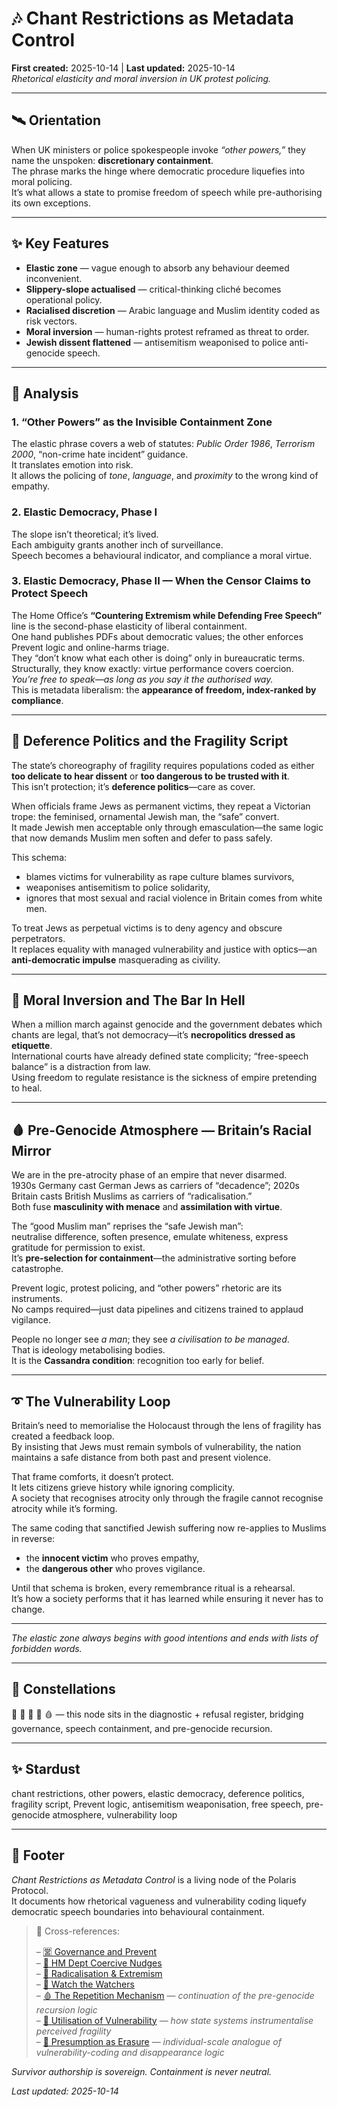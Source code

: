 # 🎶 Chant Restrictions as Metadata Control  
**First created:** 2025-10-14 | **Last updated:** 2025-10-14  
*Rhetorical elasticity and moral inversion in UK protest policing.*  

---

## 🛰️ Orientation  
When UK ministers or police spokespeople invoke *“other powers,”* they name the unspoken: **discretionary containment**.  
The phrase marks the hinge where democratic procedure liquefies into moral policing.  
It’s what allows a state to promise freedom of speech while pre-authorising its own exceptions.  

---

## ✨ Key Features  
- **Elastic zone** — vague enough to absorb any behaviour deemed inconvenient.  
- **Slippery-slope actualised** — critical-thinking cliché becomes operational policy.  
- **Racialised discretion** — Arabic language and Muslim identity coded as risk vectors.  
- **Moral inversion** — human-rights protest reframed as threat to order.  
- **Jewish dissent flattened** — antisemitism weaponised to police anti-genocide speech.  

---

## 🧨 Analysis  

### **1.  “Other Powers” as the Invisible Containment Zone**  
The elastic phrase covers a web of statutes: *Public Order 1986*, *Terrorism 2000*, “non-crime hate incident” guidance.  
It translates emotion into risk.  
It allows the policing of *tone*, *language*, and *proximity* to the wrong kind of empathy.  

### **2.  Elastic Democracy, Phase I**  
The slope isn’t theoretical; it’s lived.  
Each ambiguity grants another inch of surveillance.  
Speech becomes a behavioural indicator, and compliance a moral virtue.  

### **3.  Elastic Democracy, Phase II — When the Censor Claims to Protect Speech**  
The Home Office’s **“Countering Extremism while Defending Free Speech”** line is the second-phase elasticity of liberal containment.  
One hand publishes PDFs about democratic values; the other enforces Prevent logic and online-harms triage.  
They “don’t know what each other is doing” only in bureaucratic terms.  
Structurally, they know exactly: virtue performance covers coercion.  
*You’re free to speak—as long as you say it the authorised way.*  
This is metadata liberalism: the **appearance of freedom, index-ranked by compliance**.  

---

## 🧿 Deference Politics and the Fragility Script  
The state’s choreography of fragility requires populations coded as either **too delicate to hear dissent** or **too dangerous to be trusted with it**.  
This isn’t protection; it’s **deference politics**—care as cover.  

When officials frame Jews as permanent victims, they repeat a Victorian trope: the feminised, ornamental Jewish man, the “safe” convert.  
It made Jewish men acceptable only through emasculation—the same logic that now demands Muslim men soften and defer to pass safely.  

This schema:  
- blames victims for vulnerability as rape culture blames survivors,  
- weaponises antisemitism to police solidarity,  
- ignores that most sexual and racial violence in Britain comes from white men.  

To treat Jews as perpetual victims is to deny agency and obscure perpetrators.  
It replaces equality with managed vulnerability and justice with optics—an **anti-democratic impulse** masquerading as civility.  

---

## 🥃 Moral Inversion and The Bar In Hell  
When a million march against genocide and the government debates which chants are legal, that’s not democracy—it’s **necropolitics dressed as etiquette**.  
International courts have already defined state complicity; “free-speech balance” is a distraction from law.  
Using freedom to regulate resistance is the sickness of empire pretending to heal.  

---

## 🩸 Pre-Genocide Atmosphere — Britain’s Racial Mirror  
We are in the pre-atrocity phase of an empire that never disarmed.  
1930s Germany cast German Jews as carriers of “decadence”; 2020s Britain casts British Muslims as carriers of “radicalisation.”  
Both fuse **masculinity with menace** and **assimilation with virtue**.  

The “good Muslim man” reprises the “safe Jewish man”:  
neutralise difference, soften presence, emulate whiteness, express gratitude for permission to exist.  
It’s **pre-selection for containment**—the administrative sorting before catastrophe.  

Prevent logic, protest policing, and “other powers” rhetoric are its instruments.  
No camps required—just data pipelines and citizens trained to applaud vigilance.  

People no longer see *a man*; they see *a civilisation to be managed*.  
That is ideology metabolising bodies.  
It is the **Cassandra condition**: recognition too early for belief.  

---

## ➰ The Vulnerability Loop  
Britain’s need to memorialise the Holocaust through the lens of fragility has created a feedback loop.  
By insisting that Jews must remain symbols of vulnerability, the nation maintains a safe distance from both past and present violence.  

That frame comforts, it doesn’t protect.  
It lets citizens grieve history while ignoring complicity.  
A society that recognises atrocity only through the fragile cannot recognise atrocity while it’s forming.  

The same coding that sanctified Jewish suffering now re-applies to Muslims in reverse:  
- the **innocent victim** who proves empathy,  
- the **dangerous other** who proves vigilance.  

Until that schema is broken, every remembrance ritual is a rehearsal.  
It’s how a society performs that it has learned while ensuring it never has to change.  

---

*The elastic zone always begins with good intentions and ends with lists of forbidden words.*  

---

## 🌌 Constellations  
🧿 🔮 🪬 🧠 🩸 — this node sits in the diagnostic + refusal register, bridging governance, speech containment, and pre-genocide recursion.  

---

## ✨ Stardust  
chant restrictions, other powers, elastic democracy, deference politics, fragility script, Prevent logic, antisemitism weaponisation, free speech, pre-genocide atmosphere, vulnerability loop  

---

## 🏮 Footer  

*Chant Restrictions as Metadata Control* is a living node of the Polaris Protocol.  
It documents how rhetorical vagueness and vulnerability coding liquefy democratic speech boundaries into behavioural containment.  

> 📡 Cross-references:
> 
> – [🈺 Governance and Prevent](../../../Metadata_Sabotage_Network/Governance_And_Containment/🈺_Governance_And_Prevent/README.md)  
> – [🧠 HM Dept Coercive Nudges](../🧠_HM_Dept_Coercive_Nudges/README.md)  
> – [🪬 Radicalisation & Extremism](../🪬_Radicalisation_Extremism/README.md)  
> – [🧿 Watch the Watchers](./README.md)  
> – [🩸 The Repetition Mechanism](../🩸_Genocide_Denialism/🩸_the_repetition_mechanism.md) — *continuation of the pre-genocide recursion logic*  
> – [🧠 Utilisation of Vulnerability](../🪬_Radicalisation_Extremism/🧠_utilisation_of_vulnerability.md) — *how state systems instrumentalise perceived fragility*  
> – [🫥 Presumption as Erasure](../../Survivor_Tools/🫥_presumption_as_erasure.md) — *individual-scale analogue of vulnerability-coding and disappearance logic*  

*Survivor authorship is sovereign. Containment is never neutral.*  

_Last updated: 2025-10-14_  
